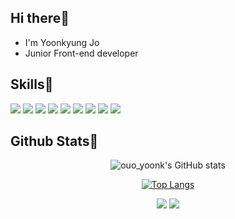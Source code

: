 ## Hi there👋

- I'm Yoonkyung Jo
- Junior Front-end developer
 
## Skills🚀
<p >
<img src="https://img.shields.io/badge/Javascript-F7DF1E?style=flat-square&logo=JavaScript&logoColor=white"/>
<img src="https://img.shields.io/badge/React.js-61DAFB?style=flat-square&logo=React&logoColor=white"/>
<img src="https://img.shields.io/badge/Reduxjs-764ABC?style=flat-square&logo=Redux&logoColor=white"/>
<img src="https://img.shields.io/badge/Vue.js-4FC08D?style=flat-square&logo=Vue.js&logoColor=white"/>
<img src="https://img.shields.io/badge/styled components-DB7093?style=flat-square&logo=styled-components&logoColor=white"/>
<img src="https://img.shields.io/badge/firebase-FFCA28?style=flat-square&logo=Firebase&logoColor=white"/>
<img src="https://img.shields.io/badge/spring-6DB33F?style=flat-square&logo=Spring&logoColor=white"/>
<img src="https://img.shields.io/badge/Oracle-F80000?style=flat-square&logo=Oracle&logoColor=white"/>
<img src="https://img.shields.io/badge/MongoDB-47A248?tyle=flat-square&logo=MongoDB&logoColor=white"/>
</p>

## Github Stats🌼

<div align="center">

![ouo_yoonk's GitHub stats](https://github-readme-stats.vercel.app/api?username=yooooonk&show_icons=true&theme=radical)

[![Top Langs](https://github-readme-stats.vercel.app/api/top-langs/?username=yooooonk&layout=compact)](https://github.com/yooooonk/github-readme-stats)

</div>

<p align="center">
  <a href="https://velog.io/@ouo_yoonk"><img src="https://img.shields.io/badge/Blog-11B48A?style=flat-square&logo=Vimeo&logoColor=white&link=https://velog.io/@ouo_yoonk"/></a>  
  <a href="mailto:joyk9251@gmail.com"><img src="https://img.shields.io/badge/joyk9251@gmail.com-d14836?style=flat-square&logo=Gmail&logoColor=white&link=joyk9251@gmail.com"/></a>
</p>
